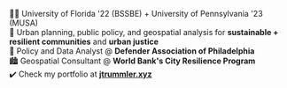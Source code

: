 👨‍🎓 University of Florida '22 (BSSBE) + University of Pennsylvania '23 (MUSA)  
🌟 Urban planning, public policy, and geospatial analysis for **sustainable + resilient communities** and **urban justice**  
🔗 Policy and Data Analyst @ **Defender Association of Philadelphia**  
🏙️ Geospatial Consultant @ **World Bank's City Resilience Program**  
✔️ Check my portfolio at **[jtrummler.xyz](https://jtrummler.xyz)**  



<!--
**jtrummler/jtrummler** is a ✨ _special_ ✨ repository because its `README.md` (this file) appears on your GitHub profile.

Here are some ideas to get you started:

- 🔭 I’m currently working on ...
- 🌱 I’m currently learning ...
- 👯 I’m looking to collaborate on ...
- 🤔 I’m looking for help with ...
- 💬 Ask me about ...
- 📫 How to reach me: ...
- 😄 Pronouns: ...
- ⚡ Fun fact: ...
-->
